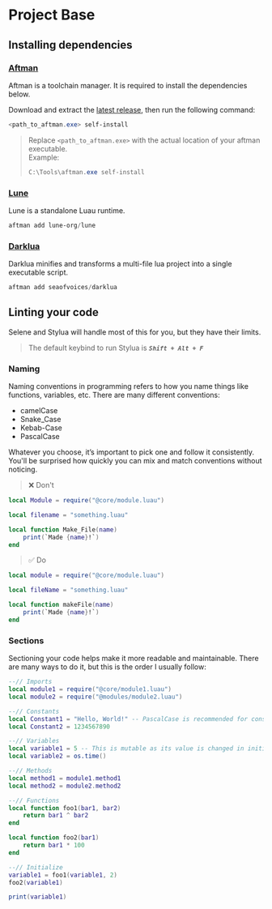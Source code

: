 # Project Base

## Installing dependencies

### [Aftman](https://github.com/LPGhatguy/aftman)

Aftman is a toolchain manager. It is required to install the dependencies below.

Download and extract the [latest release](https://github.com/LPGhatguy/aftman/releases/latest), then run the following command:

```ps1
<path_to_aftman.exe> self-install
```

> Replace `<path_to_aftman.exe>` with the actual location of your aftman executable. </br> Example:
> ```ps1
> C:\Tools\aftman.exe self-install 
> ```

### [Lune](https://github.com/lune-org/lun)

Lune is a standalone Luau runtime.

```ps1
aftman add lune-org/lune
```

### [Darklua](https://github.com/seaofvoices/darklua)

Darklua minifies and transforms a multi-file lua project into a single executable script.

```ps1
aftman add seaofvoices/darklua
```

## Linting your code

Selene and Stylua will handle most of this for you, but they have their limits.

> The default keybind to run Stylua is **_`Shift + Alt + F`_**

### Naming

Naming conventions in programming refers to how you name things like functions, variables, etc. There are many different conventions:

- camelCase
- Snake_Case
- Kebab-Case
- PascalCase

Whatever you choose, it’s important to pick one and follow it consistently. You'll be surprised how quickly you can mix and match conventions without noticing.

> ❌ Don't

```lua
local Module = require("@core/module.luau")

local filename = "something.luau"

local function Make_File(name)
    print(`Made {name}!`)
end
```

> ✅ Do

```lua
local module = require("@core/module.luau")

local fileName = "something.luau"

local function makeFile(name)
    print(`Made {name}!`)
end
```

### Sections

Sectioning your code helps make it more readable and maintainable. There are many ways to do it, but this is the order I usually follow:

```lua
--// Imports
local module1 = require("@core/module1.luau")
local module2 = require("@modules/module2.luau")

--// Constants
local Constant1 = "Hello, World!" -- PascalCase is recommended for constants
local Constant2 = 1234567890

--// Variables
local variable1 = 5 -- This is mutable as its value is changed in initialize
local variable2 = os.time()

--// Methods
local method1 = module1.method1
local method2 = module2.method2

--// Functions
local function foo1(bar1, bar2)
    return bar1 ^ bar2
end

local function foo2(bar1)
    return bar1 * 100
end

--// Initialize
variable1 = foo1(variable1, 2)
foo2(variable1)

print(variable1)
```
